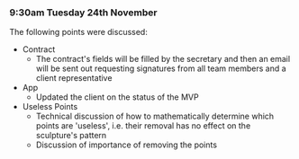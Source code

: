 ### 9:30am Tuesday 24th November

The following points were discussed:

* Contract
  * The contract's fields will be filled by the secretary and then an email will be sent out requesting signatures from all team members and a client representative
* App
  * Updated the client on the status of the MVP
* Useless Points
  * Technical discussion of how to mathematically determine which points are 'useless', i.e. their removal has no effect on the sculpture's pattern
  * Discussion of importance of removing the points
